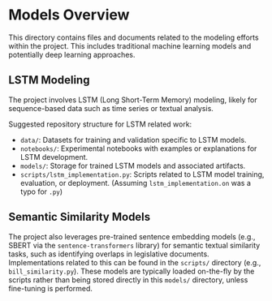 # Models Overview

This directory contains files and documents related to the modeling efforts within the project. This includes traditional machine learning models and potentially deep learning approaches.

## LSTM Modeling
The project involves LSTM (Long Short-Term Memory) modeling, likely for sequence-based data such as time series or textual analysis.

Suggested repository structure for LSTM related work:

 - `data/`: Datasets for training and validation specific to LSTM models.
 - `notebooks/`: Experimental notebooks with examples or explanations for LSTM development.
 - `models/`: Storage for trained LSTM models and associated artifacts.
 - `scripts/lstm_implementation.py`: Scripts related to LSTM model training, evaluation, or deployment. (Assuming `lstm_implementation.on` was a typo for `.py`)

## Semantic Similarity Models
The project also leverages pre-trained sentence embedding models (e.g., SBERT via the `sentence-transformers` library) for semantic textual similarity tasks, such as identifying overlaps in legislative documents. Implementations related to this can be found in the `scripts/` directory (e.g., `bill_similarity.py`). These models are typically loaded on-the-fly by the scripts rather than being stored directly in this `models/` directory, unless fine-tuning is performed.
